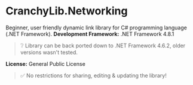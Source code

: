 # CranchyLib.Networking
Beginner, user friendly dynamic link library for C# programming language (.NET Framework).
**Development Framework:** .NET Framework 4.8.1
> :grey_question: Library can be back ported down to .NET Framework 4.6.2, older versions wasn't tested.
> 
**License:** General Public License
> :white_check_mark: No restrictions for sharing, editing & updating the library!
